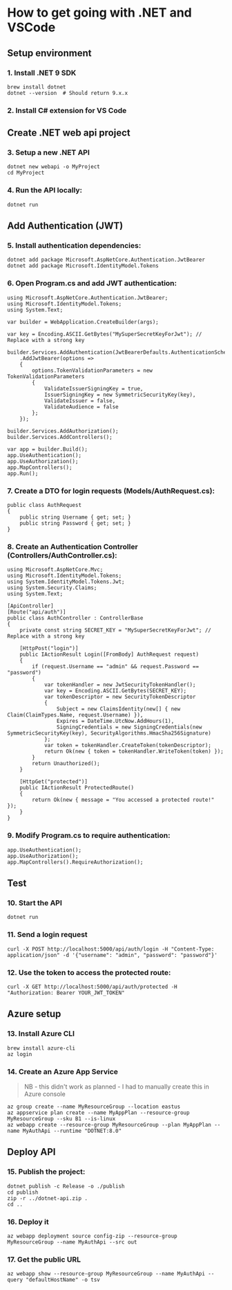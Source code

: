 # How to get going with .NET and VSCode

## Setup environment

### 1. Install .NET 9 SDK
```
brew install dotnet
dotnet --version  # Should return 9.x.x  
```

### 2. Install C# extension for VS Code

## Create .NET web api project

### 3. Setup a new .NET API
```
dotnet new webapi -o MyProject
cd MyProject
```

### 4. Run the API locally:
```
dotnet run
```

## Add Authentication (JWT)

### 5. Install authentication dependencies:
```
dotnet add package Microsoft.AspNetCore.Authentication.JwtBearer
dotnet add package Microsoft.IdentityModel.Tokens
```

### 6. Open Program.cs and add JWT authentication:
```
using Microsoft.AspNetCore.Authentication.JwtBearer;
using Microsoft.IdentityModel.Tokens;
using System.Text;

var builder = WebApplication.CreateBuilder(args);

var key = Encoding.ASCII.GetBytes("MySuperSecretKeyForJwt"); // Replace with a strong key

builder.Services.AddAuthentication(JwtBearerDefaults.AuthenticationScheme)
    .AddJwtBearer(options =>
    {
        options.TokenValidationParameters = new TokenValidationParameters
        {
            ValidateIssuerSigningKey = true,
            IssuerSigningKey = new SymmetricSecurityKey(key),
            ValidateIssuer = false,
            ValidateAudience = false
        };
    });

builder.Services.AddAuthorization();
builder.Services.AddControllers();

var app = builder.Build();
app.UseAuthentication();
app.UseAuthorization();
app.MapControllers();
app.Run();
```

### 7. Create a DTO for login requests (Models/AuthRequest.cs):
```
public class AuthRequest
{
    public string Username { get; set; }
    public string Password { get; set; }
}
```

### 8. Create an Authentication Controller (Controllers/AuthController.cs):
```
using Microsoft.AspNetCore.Mvc;
using Microsoft.IdentityModel.Tokens;
using System.IdentityModel.Tokens.Jwt;
using System.Security.Claims;
using System.Text;

[ApiController]
[Route("api/auth")]
public class AuthController : ControllerBase
{
    private const string SECRET_KEY = "MySuperSecretKeyForJwt"; // Replace with a strong key

    [HttpPost("login")]
    public IActionResult Login([FromBody] AuthRequest request)
    {
        if (request.Username == "admin" && request.Password == "password")
        {
            var tokenHandler = new JwtSecurityTokenHandler();
            var key = Encoding.ASCII.GetBytes(SECRET_KEY);
            var tokenDescriptor = new SecurityTokenDescriptor
            {
                Subject = new ClaimsIdentity(new[] { new Claim(ClaimTypes.Name, request.Username) }),
                Expires = DateTime.UtcNow.AddHours(1),
                SigningCredentials = new SigningCredentials(new SymmetricSecurityKey(key), SecurityAlgorithms.HmacSha256Signature)
            };
            var token = tokenHandler.CreateToken(tokenDescriptor);
            return Ok(new { token = tokenHandler.WriteToken(token) });
        }
        return Unauthorized();
    }

    [HttpGet("protected")]
    public IActionResult ProtectedRoute()
    {
        return Ok(new { message = "You accessed a protected route!" });
    }
}
```

### 9. Modify Program.cs to require authentication:
```
app.UseAuthentication();
app.UseAuthorization();
app.MapControllers().RequireAuthorization();
```

## Test 

### 10. Start the API
```
dotnet run
```

### 11. Send a login request
```
curl -X POST http://localhost:5000/api/auth/login -H "Content-Type: application/json" -d '{"username": "admin", "password": "password"}'
```

### 12. Use the token to access the protected route:
```
curl -X GET http://localhost:5000/api/auth/protected -H "Authorization: Bearer YOUR_JWT_TOKEN"
```

## Azure setup

### 13. Install Azure CLI
```
brew install azure-cli
az login
```
### 14. Create an Azure App Service
> NB - this didn't work as planned - I had to manually create this in Azure console
```
az group create --name MyResourceGroup --location eastus
az appservice plan create --name MyAppPlan --resource-group MyResourceGroup --sku B1 --is-linux
az webapp create --resource-group MyResourceGroup --plan MyAppPlan --name MyAuthApi --runtime "DOTNET:8.0"
```

## Deploy API

### 15. Publish the project:
```
dotnet publish -c Release -o ./publish
cd publish
zip -r ../dotnet-api.zip . 
cd ..
```

### 16. Deploy it
```
az webapp deployment source config-zip --resource-group MyResourceGroup --name MyAuthApi --src out
```

### 17. Get the public URL
```
az webapp show --resource-group MyResourceGroup --name MyAuthApi --query "defaultHostName" -o tsv
```
